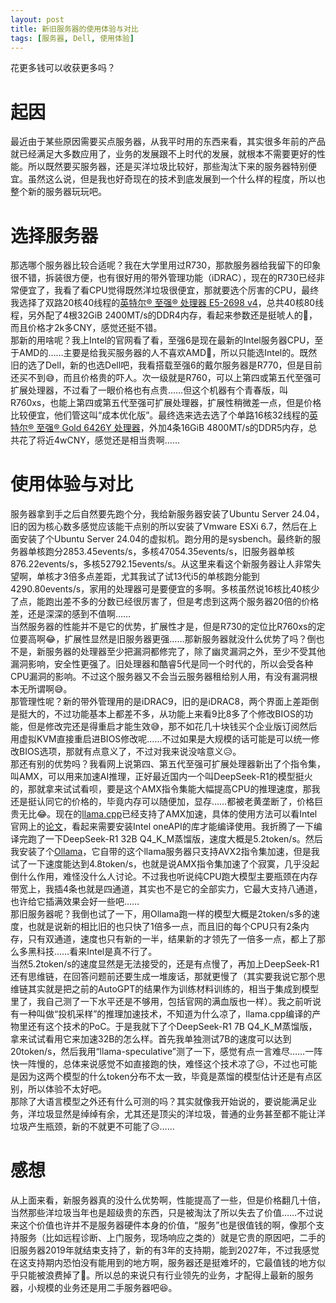 ```yaml
---
layout: post
title: 新旧服务器的使用体验与对比
tags: [服务器, Dell, 使用体验]
---
```


  花更多钱可以收获更多吗？<!--more-->    

# 起因
  最近由于某些原因需要买点服务器，从我平时用的东西来看，其实很多年前的产品就已经满足大多数应用了，业务的发展跟不上时代的发展，就根本不需要更好的性能。所以既然要买服务器，还是买洋垃圾比较好，那些淘汰下来的服务器特别便宜。虽然这么说，但是我也好奇现在的技术到底发展到一个什么样的程度，所以也整个新的服务器玩玩吧。   

# 选择服务器
  那选哪个服务器比较合适呢？我在大学里用过R730，那款服务器给我留下的印象很不错，拆装很方便，也有很好用的带外管理功能（iDRAC），现在的R730已经非常便宜了，我看了看CPU觉得既然洋垃圾很便宜，那就要选个厉害的CPU，最终我选择了双路20核40线程的[英特尔® 至强® 处理器 E5-2698 v4](https://www.intel.cn/content/www/cn/zh/products/sku/91753/intel-xeon-processor-e52698-v4-50m-cache-2-20-ghz/specifications.html)，总共40核80线程，另外配了4根32GiB 2400MT/s的DDR4内存，看起来参数还是挺唬人的🤣，而且价格才2k多CNY，感觉还挺不错。   
  那新的用啥呢？我上Intel的官网看了看，至强6是现在最新的Intel服务器CPU，至于AMD的……主要是给我买服务器的人不喜欢AMD🤣，所以只能选Intel的。既然旧的选了Dell，新的也选Dell吧，我看搭载至强6的戴尔服务器是R770，但是目前还买不到😅，而且价格贵的吓人。次一级就是R760，可以上第四或第五代至强可扩展处理器，不过看了一眼价格也有点贵……但这个机器有个青春版，叫R760xs，也能上第四或第五代至强可扩展处理器，扩展性稍微差一点，但是价格比较便宜，他们管这叫“成本优化版”。最终选来选去选了个单路16核32线程的[英特尔® 至强® Gold 6426Y 处理器](https://www.intel.cn/content/www/cn/zh/products/sku/232377/intel-xeon-gold-6426y-processor-37-5m-cache-2-50-ghz/specifications.html)，外加4条16GiB 4800MT/s的DDR5内存，总共花了将近4wCNY，感觉还是相当贵啊……    

# 使用体验与对比
  服务器拿到手之后自然要先跑个分，我给新服务器安装了Ubuntu Server 24.04，旧的因为核心数多感觉应该能干点别的所以安装了Vmware ESXi 6.7，然后在上面安装了个Ubuntu Server 24.04的虚拟机。跑分用的是sysbench。最终新的服务器单核跑分2853.45events/s，多核47054.35events/s，旧服务器单核876.22events/s，多核52792.15events/s。从这里来看这个新服务器让人非常失望啊，单核才3倍多点差距，尤其我试了试13代i5的单核跑分能到4290.80events/s，家用的处理器可是要便宜的多啊。多核虽然说16核比40核少了点，能跑出差不多的分数已经很厉害了，但是考虑到这两个服务器20倍的价格差，还是深深的感到不值啊……   
  当然服务器的性能并不是它的优势，扩展性才是，但是R730的定位比R760xs的定位要高啊😂，扩展性显然是旧服务器更强……那新服务器就没什么优势了吗？倒也不是，新服务器的处理器至少把漏洞都修完了，除了幽灵漏洞之外，至少不受其他漏洞影响，安全性更强了。旧处理器和酷睿5代是同一个时代的，所以会受各种CPU漏洞的影响。不过这个服务器又不会当云服务器租给别人用，有没有漏洞根本无所谓啊😅。   
  那管理性呢？新的带外管理用的是iDRAC9，旧的是iDRAC8，两个界面上差距倒是挺大的，不过功能基本上都差不多，从功能上来看9比8多了个修改BIOS的功能，但是修改完还是得重启才能生效😅，那不如花几十块钱买个企业版订阅然后用虚拟KVM直接重启进BIOS修改呢……不过如果是大规模的话可能是可以统一修改BIOS选项，那就有点意义了，不过对我来说没啥意义😥。   
  那还有别的优势吗？我看网上说第四、第五代至强可扩展处理器新出了个指令集，叫AMX，可以用来加速AI推理，正好最近国内一个叫DeepSeek-R1的模型挺火的，那就拿来试试看呗，要是这个AMX指令集能大幅提高CPU的推理速度，那我还是挺认同它的价格的，毕竟内存可以随便加，显存……都被老黄垄断了，价格巨贵无比😂。现在的[llama.cpp](https://github.com/ggerganov/llama.cpp)已经支持了AMX加速，具体的使用方法可以看Intel官网上的[论文](https://www.intel.cn/content/www/cn/zh/content-details/791610/optimizing-and-running-llama2-on-intel-cpu.html)，看起来需要安装Intel oneAPI的库才能编译使用。我折腾了一下编译完跑了一下DeepSeek-R1 32B Q4_K_M蒸馏版，速度大概是5.2token/s。然后我安装了个[Ollama](https://ollama.com/)，它自带的这个llama服务器只支持AVX2指令集加速，但是我试了一下速度能达到4.8token/s，也就是说AMX指令集加速了个寂寞，几乎没起倒什么作用，难怪没什么人讨论。不过我也听说纯CPU跑大模型主要瓶颈在内存带宽上，我插4条也就是四通道，其实也不是它的全部实力，它最大支持八通道，也许给它插满效果会好一些吧……    
  那旧服务器呢？我倒也试了一下，用Ollama跑一样的模型大概是2token/s多的速度，也就是说新的相比旧的也只快了1倍多一点，而且旧的每个CPU只有2条内存，只有双通道，速度也只有新的一半，结果新的才领先了一倍多一点，都上了那么多黑科技……看来Intel是真不行了。   
  当然5.2token/s的速度显然是无法接受的，还是有点慢了，再加上DeepSeek-R1还有思维链，在回答问题前还要生成一堆废话，那就更慢了（其实要我说它那个思维链其实就是把之前的AutoGPT的结果作为训练材料训练的，相当于集成到模型里了，我自己测了一下水平还是不够用，包括官网的满血版也一样）。我之前听说有一种叫做“投机采样”的推理加速技术，不知道为什么凉了，llama.cpp编译的产物里还有这个技术的PoC。于是我就下了个DeepSeek-R1 7B Q4_K_M蒸馏版，拿来试试看用它来加速32B的怎么样。首先我单独测试7B的速度可以达到20token/s，然后我用“llama-speculative”测了一下，感觉有点一言难尽……一阵快一阵慢的，总体来说感觉不如直接跑的快，难怪这个技术凉了😥，不过也可能是因为这两个模型的什么token分布不太一致，毕竟是蒸馏的模型估计还是有点区别，所以体验不太好吧。   
  那除了大语言模型之外还有什么可测的吗？其实就像我开始说的，要说能满足业务，洋垃圾显然是绰绰有余，尤其还是顶尖的洋垃圾，普通的业务甚至都不能让洋垃圾产生瓶颈，新的不就更不可能了😥……   

# 感想
  从上面来看，新服务器真的没什么优势啊，性能提高了一些，但是价格翻几十倍，当然那些洋垃圾当年也是超级贵的东西，只是被淘汰了所以失去了价值……不过说来这个价值也许并不是服务器硬件本身的价值，“服务”也是很值钱的啊，像那个支持服务（比如远程诊断、上门服务，现场响应之类的）就是它贵的原因吧，二手的旧服务器2019年就结束支持了，新的有3年的支持期，能到2027年，不过我感觉在这支持期内恐怕没有能用到的地方啊，服务器还是挺难坏的，它最值钱的地方似乎只能被浪费掉了🥲。所以总的来说只有行业领先的业务，才配得上最新的服务器，小规模的业务还是用二手服务器吧😆。   